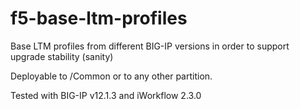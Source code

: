 # f5-base-ltm-profiles
Base LTM profiles from different BIG-IP versions in order to support upgrade stability (sanity)

Deployable to /Common or to any other partition.

Tested with BIG-IP v12.1.3 and iWorkflow 2.3.0
